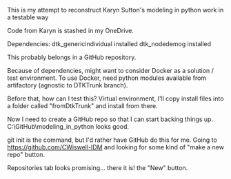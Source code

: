 This is my attempt to reconstruct Karyn Sutton's modeling in python work in a testable way

Code from Karyn is stashed in my OneDrive.

Dependencies:
dtk_genericindividual installed
dtk_nodedemog installed

This probably belongs in a GitHub repository.

Because of dependencies, might want to consider Docker as a solution / test environment.
To use Docker, need python modules available from artifactory (agnostic to DTKTrunk branch).

Before that, how can I test this?
Virtual environment, I'll copy install files into a folder called "fromDtkTrunk" and install from there.

Now I need to create a GitHub repo so that I can start backing things up.
C:\GitHub\modeling_in_python looks good.

git init is the command, but I'd rather have GitHub do this for me.
Going to https://github.com/CWiswell-IDM and looking for some kind of "make a new repo" button.

Repositories tab looks promising... there it is! the "New" button.

